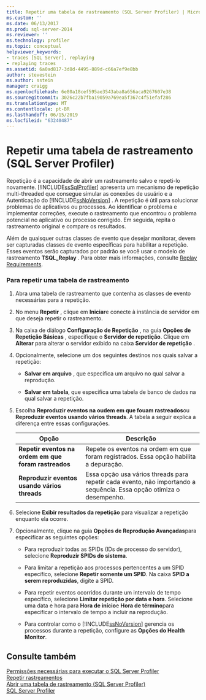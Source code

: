 ```yaml
---
title: Repetir uma tabela de rastreamento (SQL Server Profiler) | Microsoft Docs
ms.custom: ''
ms.date: 06/13/2017
ms.prod: sql-server-2014
ms.reviewer: ''
ms.technology: profiler
ms.topic: conceptual
helpviewer_keywords:
- traces [SQL Server], replaying
- replaying traces
ms.assetid: 6a0ad817-3d8d-4495-889d-c66a7ef9e8bb
author: stevestein
ms.author: sstein
manager: craigg
ms.openlocfilehash: 6e80a18cef595ae3543aba8a656aca9267607e38
ms.sourcegitcommit: 3026c22b7fba19059a769ea5f367c4f51efaf286
ms.translationtype: MT
ms.contentlocale: pt-BR
ms.lasthandoff: 06/15/2019
ms.locfileid: "63240487"
---
```

# <a name="replay-a-trace-table-sql-server-profiler"></a>Repetir uma tabela de rastreamento (SQL Server Profiler)
  Repetição é a capacidade de abrir um rastreamento salvo e repeti-lo novamente. [!INCLUDE[ssSqlProfiler](../../includes/sssqlprofiler-md.md)] apresenta um mecanismo de repetição multi-threaded que consegue simular as conexões de usuário e a Autenticação do [!INCLUDE[ssNoVersion](../../includes/ssnoversion-md.md)] . A repetição é útil para solucionar problemas de aplicativos ou processos. Ao identificar o problema e implementar correções, execute o rastreamento que encontrou o problema potencial no aplicativo ou processo corrigido. Em seguida, repita o rastreamento original e compare os resultados.  
  
 Além de quaisquer outras classes de evento que desejar monitorar, devem ser capturadas classes de evento específicas para habilitar a repetição. Esses eventos serão capturados por padrão se você usar o modelo de rastreamento **TSQL_Replay** . Para obter mais informações, consulte [Replay Requirements](replay-requirements.md).  
  
### <a name="to-replay-a-trace-table"></a>Para repetir uma tabela de rastreamento  
  
1.  Abra uma tabela de rastreamento que contenha as classes de evento necessárias para a repetição.  
  
2.  No menu **Repetir** , clique em **Iniciar**e conecte à instância de servidor em que deseja repetir o rastreamento.  
  
3.  Na caixa de diálogo **Configuração de Repetição** , na guia **Opções de Repetição Básicas** , especifique o **Servidor de repetição**. Clique em **Alterar** para alterar o servidor exibido na caixa **Servidor de repetição** .  
  
4.  Opcionalmente, selecione um dos seguintes destinos nos quais salvar a repetição:  
  
    -   **Salvar em arquivo** , que especifica um arquivo no qual salvar a reprodução.  
  
    -   **Salvar em tabela**, que especifica uma tabela de banco de dados na qual salvar a repetição.  
  
5.  Escolha **Reproduzir eventos na oudem em que fouam rastreados**ou **Reproduzir eventos usando vários threads**. A tabela a seguir explica a diferença entre essas configurações.  
  
    |Opção|Descrição|  
    |------------|-----------------|  
    |**Repetir eventos na ordem em que foram rastreados**|Repete os eventos na ordem em que foram registrados. Essa opção habilita a depuração.|  
    |**Reproduzir eventos usando vários threads**|Essa opção usa vários threads para repetir cada evento, não importando a sequência. Essa opção otimiza o desempenho.|  
  
6.  Selecione **Exibir resultados da repetição** para visualizar a repetição enquanto ela ocorre.  
  
7.  Opcionalmente, clique na guia **Opções de Reprodução Avançadas**para especificar as seguintes opções:  
  
    -   Para reproduzir todas as SPIDs (IDs de processo do servidor), selecione **Reproduzir SPIDs do sistema**.  
  
    -   Para limitar a repetição aos processos pertencentes a um SPID específico, selecione **Repetir somente um SPID**. Na caixa **SPID a serem reproduzidas**, digite a SPID.  
  
    -   Para repetir eventos ocorridos durante um intervalo de tempo específico, selecione **Limitar repetição por data e hora**. Selecione uma data e hora para **Hora de início**e **Hora de término**para especificar o intervalo de tempo a incluir na reprodução.  
  
    -   Para controlar como o [!INCLUDE[ssNoVersion](../../includes/ssnoversion-md.md)] gerencia os processos durante a repetição, configure as **Opções do Health Monitor**.  
  
## <a name="see-also"></a>Consulte também  
 [Permissões necessárias para executar o SQL Server Profiler](sql-server-profiler.md)   
 [Repetir rastreamentos](replay-traces.md)   
 [Abrir uma tabela de rastreamento &#40;SQL Server Profiler&#41;](open-a-trace-table-sql-server-profiler.md)   
 [SQL Server Profiler](sql-server-profiler.md)  
  
  
